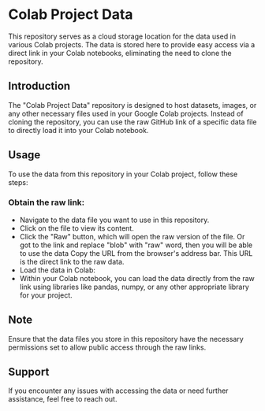 # Colab Project Data

This repository serves as a cloud storage location for the data used in various Colab projects. The data is stored here to provide easy access via a direct link in your Colab notebooks, eliminating the need to clone the repository.

## Introduction

The "Colab Project Data" repository is designed to host datasets, images, or any other necessary files used in your Google Colab projects. Instead of cloning the repository, you can use the raw GitHub link of a specific data file to directly load it into your Colab notebook.

## Usage

To use the data from this repository in your Colab project, follow these steps:

### Obtain the raw link:

* Navigate to the data file you want to use in this repository.
* Click on the file to view its content.
* Click the "Raw" button, which will open the raw version of the file. Or got to the link and replace "blob" with "raw" word, then you will be able to use the data
Copy the URL from the browser's address bar. This URL is the direct link to the raw data.
* Load the data in Colab:
* Within your Colab notebook, you can load the data directly from the raw link using libraries like pandas, numpy, or any other appropriate library for your project.

## Note

Ensure that the data files you store in this repository have the necessary permissions set to allow public access through the raw links.

## Support

If you encounter any issues with accessing the data or need further assistance, feel free to reach out.